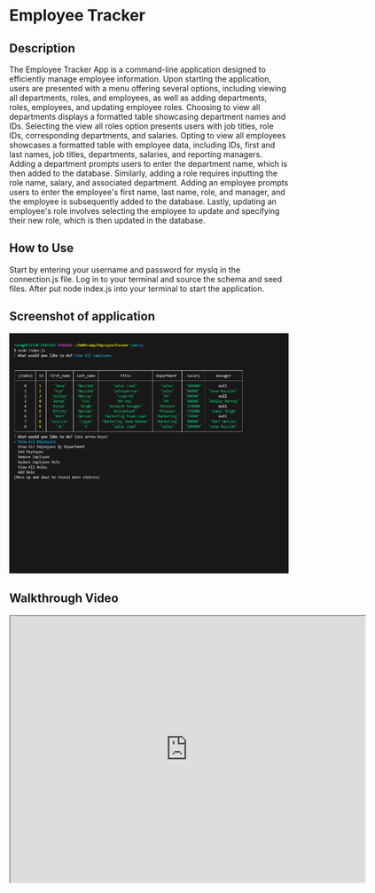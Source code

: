 # Employee Tracker

## Description
The Employee Tracker App is a command-line application designed to efficiently manage employee information. Upon starting the application, users are presented with a menu offering several options, including viewing all departments, roles, and employees, as well as adding departments, roles, employees, and updating employee roles. Choosing to view all departments displays a formatted table showcasing department names and IDs. Selecting the view all roles option presents users with job titles, role IDs, corresponding departments, and salaries. Opting to view all employees showcases a formatted table with employee data, including IDs, first and last names, job titles, departments, salaries, and reporting managers. Adding a department prompts users to enter the department name, which is then added to the database. Similarly, adding a role requires inputting the role name, salary, and associated department. Adding an employee prompts users to enter the employee's first name, last name, role, and manager, and the employee is subsequently added to the database. Lastly, updating an employee's role involves selecting the employee to update and specifying their new role, which is then updated in the database.

## How to Use
Start by entering your username and password for myslq in the connection.js file. Log in to your terminal and source the schema and seed files. After put node index.js into your terminal to start the application.

## Screenshot of application
<img title="Employee Tracker" alt="Screenshot of Employee Tracker App" src="assets\Screenshot_Employee_Tracker.png">

## Walkthrough Video
<iframe src="https://drive.google.com/file/d/1YzAhYaPJL9EQaUcHrZUdMypcyxYeQM94/preview" width="640" height="480"></iframe>



